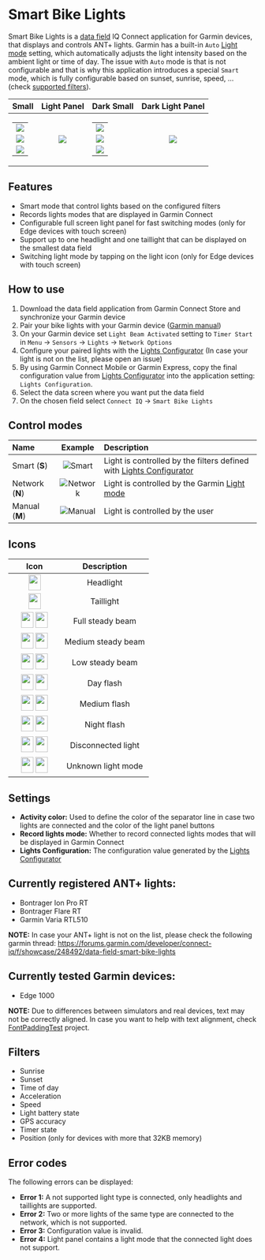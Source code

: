 Smart Bike Lights
===============

Smart Bike Lights is a [data field](https://developer.garmin.com/connect-iq/connect-iq-basics/data-fields/) IQ Connect application for Garmin devices, that displays and controls ANT+ lights. Garmin has a built-in `Auto` [Light mode](https://www8.garmin.com/manuals/webhelp/variabikelights/EN-US/GUID-73B08487-BA57-4EF0-A253-D226E229BC68.html) setting, which automatically adjusts the light intensity based on the ambient light or time of day. The issue with `Auto` mode is that is not configurable and that is why this application introduces a special `Smart` mode, which is fully configurable based on sunset, sunrise, speed, ... (check [supported filters](#filters)).

| Small | Light Panel | Dark Small | Dark Light Panel |
| :---: | :---------: | :--------: | :--------------: |
| <table><tbody><tr><td><img src="/Images/SmallHeadlight.png?raw=true"></td></tr> <tr><td><img src="/Images/SmallTaillight.png?raw=true"></td></tr> <tr><td><img src="/Images/SmallSmart.png?raw=true"></td></tr> </tbody></table> | <img src="/Images/LightsPanel.png?raw=true"> | <table><tbody><tr><td><img src="/Images/SmallHeadlightNight.png?raw=true"></td></tr> <tr><td><img src="/Images/SmallTaillightNight.png?raw=true"></td></tr> <tr><td><img src="/Images/SmallLightsNight.png?raw=true"></td></tr> </tbody></table> | <img src="/Images/LightsPanelNight.png?raw=true"> |

## Features
- Smart mode that control lights based on the configured filters
- Records lights modes that are displayed in Garmin Connect
- Configurable full screen light panel for fast switching modes (only for Edge devices with touch screen)
- Support up to one headlight and one taillight that can be displayed on the smallest data field
- Switching light mode by tapping on the light icon (only for Edge devices with touch screen)

## How to use

1. Download the data field application from Garmin Connect Store and synchronize your Garmin device
2. Pair your bike lights with your Garmin device ([Garmin manual](https://www8.garmin.com/manuals/webhelp/variaut/EN-US/GUID-C4BB544A-78FA-4B3E-9061-2371B7B3C558.html))
3. On your Garmin device set `Light Beam Activated` setting to `Timer Start` in `Menu` -> `Sensors` -> `Lights` -> `Network Options`
4. Configure your paired lights with the [Lights Configurator](https://maca88.github.io/SmartBikeLights/) (In case your light is not on the list, please open an issue)
5. By using Garmin Connect Mobile or Garmin Express, copy the final configuration value from [Lights Configurator](https://maca88.github.io/SmartBikeLights/) into the application setting: `Lights Configuration`.
6. Select the data screen where you want put the data field
7. On the chosen field select `Connect IQ` -> `Smart Bike Lights`

## Control modes

| Name | Example | Description |
| :--- | :-----: | :---------- |
| Smart (**S**) | ![Smart](/Images/SmallSmart.png?raw=true) | Light is controlled by the filters defined with [Lights Configurator](https://maca88.github.io/SmartBikeLights/) |
| Network (**N**) | ![Network](/Images/SmallNetwork.png?raw=true) | Light is controlled by the Garmin [Light mode](https://www8.garmin.com/manuals/webhelp/variabikelights/EN-US/GUID-73B08487-BA57-4EF0-A253-D226E229BC68.html) |
| Manual (**M**) | ![Manual](/Images/SmallManual.png?raw=true) | Light is controlled by the user |

## Icons

| Icon | Description |
| :--: | :---------: |
| <img src="./Source/SmartBikeLights/assets/headlight.svg" width="25" height="32"> | Headlight |
| <img src="./Source/SmartBikeLights/assets/taillight.svg" width="25" height="32"> | Taillight |
| <img src="./Source/SmartBikeLights/assets/highbeam.svg" width="13.71" height="32"> <img src="./Source/SmartBikeLights/assets/headlight.svg" width="25" height="32"> <img src="./Source/SmartBikeLights/assets/taillight.svg" width="25" height="32"> <img src="./Source/SmartBikeLights/assets/highbeam.svg" width="13.71" height="32"> | Full steady beam |
| <img src="./Source/SmartBikeLights/assets/mediumbeam.svg" width="13.71" height="32"> <img src="./Source/SmartBikeLights/assets/headlight.svg" width="25" height="32"> <img src="./Source/SmartBikeLights/assets/taillight.svg" width="25" height="32"> <img src="./Source/SmartBikeLights/assets/mediumbeam.svg" width="13.71" height="32"> | Medium steady beam |
| <img src="./Source/SmartBikeLights/assets/lowbeam.svg" width="13.71" height="32"> <img src="./Source/SmartBikeLights/assets/headlight.svg" width="25" height="32"> <img src="./Source/SmartBikeLights/assets/taillight.svg" width="25" height="32"> <img src="./Source/SmartBikeLights/assets/lowbeam.svg" width="13.71" height="32"> | Low steady beam |
| <img src="./Source/SmartBikeLights/assets/highflash.svg" width="13.71" height="32"><img src="./Source/SmartBikeLights/assets/headlight.svg" width="25" height="32"> <img src="./Source/SmartBikeLights/assets/taillight.svg" width="25" height="32"><img src="./Source/SmartBikeLights/assets/highflash.svg" width="13.71" height="32"> | Day flash |
| <img src="./Source/SmartBikeLights/assets/mediumflash.svg" width="13.71" height="32"><img src="./Source/SmartBikeLights/assets/headlight.svg" width="25" height="32"> <img src="./Source/SmartBikeLights/assets/taillight.svg" width="25" height="32"><img src="./Source/SmartBikeLights/assets/mediumflash.svg" width="13.71" height="32"> | Medium flash |
| <img src="./Source/SmartBikeLights/assets/lowflash.svg" width="13.71" height="32"><img src="./Source/SmartBikeLights/assets/headlight.svg" width="25" height="32"> <img src="./Source/SmartBikeLights/assets/taillight.svg" width="25" height="32"><img src="./Source/SmartBikeLights/assets/lowflash.svg" width="13.71" height="32"> | Night flash |
| <img src="./Source/SmartBikeLights/assets/disconnect.svg" width="13.71" height="32"> <img src="./Source/SmartBikeLights/assets/headlight.svg" width="25" height="32"> <img src="./Source/SmartBikeLights/assets/taillight.svg" width="25" height="32"> <img src="./Source/SmartBikeLights/assets/disconnect.svg" width="13.71" height="32"> | Disconnected light |
| <img src="./Source/SmartBikeLights/assets/unknown_mode.svg" width="13.71" height="32"> <img src="./Source/SmartBikeLights/assets/headlight.svg" width="25" height="32"> <img src="./Source/SmartBikeLights/assets/taillight.svg" width="25" height="32"> <img src="./Source/SmartBikeLights/assets/unknown_mode.svg" width="13.71" height="32"> | Unknown light mode |

## Settings

- **Activity color:** Used to define the color of the separator line in case two lights are connected and the color of the light panel buttons
- **Record lights mode:** Whether to record connected lights modes that will be displayed in Garmin Connect
- **Lights Configuration:** The configuration value generated by the [Lights Configurator](https://maca88.github.io/SmartBikeLights/)

## Currently registered ANT+ lights:

- Bontrager Ion Pro RT
- Bontrager Flare RT
- Garmin Varia RTL510

**NOTE:** In case your ANT+ light is not on the list, please check the following garmin thread: https://forums.garmin.com/developer/connect-iq/f/showcase/248492/data-field-smart-bike-lights

## Currently tested Garmin devices:

- Edge 1000

**NOTE:** Due to differences between simulators and real devices, text may not be correctly aligned. In case you want to help with text alignment, check [FontPaddingTest](https://github.com/maca88/E-Bike-Edge-MultiField/tree/master/Source/FontPaddingTest) project.

## Filters

- Sunrise
- Sunset
- Time of day
- Acceleration
- Speed
- Light battery state
- GPS accuracy
- Timer state
- Position (only for devices with more that 32KB memory)

## Error codes

The following errors can be displayed:
- **Error 1:** A not supported light type is connected, only headlights and taillights are supported.
- **Error 2:** Two or more lights of the same type are connected to the network, which is not supported.
- **Error 3:** Configuration value is invalid.
- **Error 4:** Light panel contains a light mode that the connected light does not support.